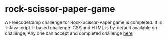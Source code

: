 # rock-scissor-paper-game
A FreecodeCamp challenge for Rock-Scissor-Paper game is completed.
It is ✨Javascript ✨ based challenge. CSS and HTML is by-default available on challenge;
Any one can accept and completed challenge [here](https://www.freecodecamp.org/learn/javascript-algorithms-and-data-structures-v8/review-dom-manipulation-by-building-a-rock-paper-scissors-game/)
